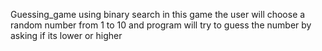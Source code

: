 Guessing_game using binary search in this game the user will choose a random number from 1 to 10 and program will try to guess the number by asking if its lower or higher
